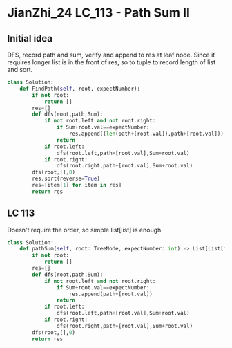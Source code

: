 # JianZhi_24 LC_113 - Path Sum II

## Initial idea
DFS, record path and sum, verify and append to res at leaf node. Since it requires longer list is in the front of res, so to tuple to record length of list and sort.

```python
class Solution:
    def FindPath(self, root, expectNumber):
        if not root:
            return []
        res=[]
        def dfs(root,path,Sum):
            if not root.left and not root.right:
                if Sum+root.val==expectNumber:
                    res.append((len(path+[root.val]),path+[root.val]))
                return
            if root.left:
                dfs(root.left,path+[root.val],Sum+root.val)
            if root.right:
                dfs(root.right,path+[root.val],Sum+root.val)
        dfs(root,[],0)
        res.sort(reverse=True)
        res=[item[1] for item in res]
        return res
```

## LC 113
Doesn't require the order, so simple list[list] is enough.
```python
class Solution:
    def pathSum(self, root: TreeNode, expectNumber: int) -> List[List[int]]:
        if not root:
            return []
        res=[]
        def dfs(root,path,Sum):
            if not root.left and not root.right:
                if Sum+root.val==expectNumber:
                    res.append(path+[root.val])
                return
            if root.left:
                dfs(root.left,path+[root.val],Sum+root.val)
            if root.right:
                dfs(root.right,path+[root.val],Sum+root.val)
        dfs(root,[],0)
        return res
```